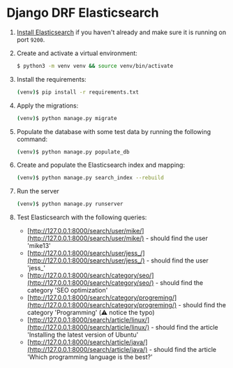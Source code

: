 # Django DRF Elasticsearch
1. [Install Elasticsearch](https://www.elastic.co/guide/en/elasticsearch/reference/current/install-elasticsearch.html) if you haven't already and make sure it is running on port `9200`.

2. Create and activate a virtual environment:

    ```sh
    $ python3 -m venv venv && source venv/bin/activate
    ```

3. Install the requirements:

    ```sh
    (venv)$ pip install -r requirements.txt
    ```

4. Apply the migrations:

    ```sh
    (venv)$ python manage.py migrate
    ```

5. Populate the database with some test data by running the following command:

    ```sh
    (venv)$ python manage.py populate_db
    ```

6. Create and populate the Elasticsearch index and mapping:

    ```sh
    (venv)$ python manage.py search_index --rebuild
    ```

7. Run the server

    ```sh
    (venv)$ python manage.py runserver
    ```

8. Test Elasticsearch with the following queries:

     - [http://127.0.0.1:8000/search/user/mike/](http://127.0.0.1:8000/search/user/mike/) - should find the user 'mike13'
     - [http://127.0.0.1:8000/search/user/jess_/](http://127.0.0.1:8000/search/user/jess_/) - should find the user 'jess_'
     - [http://127.0.0.1:8000/search/category/seo/](http://127.0.0.1:8000/search/category/seo/) - should find the category 'SEO optimization'
     - [http://127.0.0.1:8000/search/category/progreming/](http://127.0.0.1:8000/search/category/progreming/) - should find the category 'Programming' (:warning: notice the typo)
     - [http://127.0.0.1:8000/search/article/linux/](http://127.0.0.1:8000/search/article/linux/) - should find the article 'Installing the latest version of Ubuntu'
     - [http://127.0.0.1:8000/search/article/java/](http://127.0.0.1:8000/search/article/java/) - should find the article 'Which programming language is the best?'
